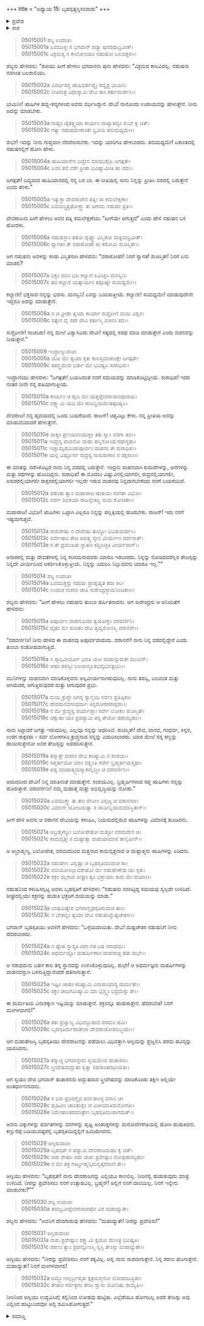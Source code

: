+++
title = "ಅಧ್ಯಾಯ 15: ಬೃಹಸ್ಪತ್ಯಗ್ನಿಸಂವಾದಃ"
+++

<details><summary>ಪ್ರವೇಶ</summary>


।।   ಓಂ ಓಂ ನಮೋ ನಾರಾಯಣಾಯ।।   ಶ್ರೀ ವೇದವ್ಯಾಸಾಯ ನಮಃ ।।

ಶ್ರೀ ಕೃಷ್ಣದ್ವೈಪಾಯನ ವೇದವ್ಯಾಸ ವಿರಚಿತ  

**ಶ್ರೀ ಮಹಾಭಾರತ**

**ಉದ್ಯೋಗ ಪರ್ವ**

**ಉದ್ಯೋಗ ಪರ್ವ**

**ಅಧ್ಯಾಯ 15**

</details>


<details><summary>ಸಾರ</summary>

ವಇಂದ್ರನ ಸೂಚನೆಯಂತೆ ಶಚಿಯು ನಹುಷನಿಗೆ ಋಷಿಯಾನದಲ್ಲಿ ಬಂದು ನನ್ನನ್ನು ಸೇರು ಎಂದು ಕೇಳಿಕೊಳ್ಳುವುದು, ಅದರಂತೆ ನಹುಷನು ಋಷಿಯಾನವನ್ನೇರುವುದು (1-21). ಇಂದ್ರನನ್ನು ಹುಡುಕಲು ಬೃಹಸ್ಪತಿಯು ಅಗ್ನಿಯನ್ನು ನಿಯೋಜಿಸಿದುದು (22-32).


</details>


> 05015001 ಶಲ್ಯ ಉವಾಚ।  
05015001a ಏವಮುಕ್ತಃ ಸ ಭಗವಾನ್ ಶಚ್ಯಾ ಪುನರಥಾಬ್ರವೀತ್।  
05015001c ವಿಕ್ರಮಸ್ಯ ನ ಕಾಲೋಽಯಂ ನಹುಷೋ ಬಲವತ್ತರಃ।।

ಶಲ್ಯನು ಹೇಳಿದನು: “ಶಚಿಯು ಹೀಗೆ ಹೇಳಲು ಭಗವಾನನು ಪುನಃ ಹೇಳಿದನು: “ವಿಕ್ರಮದ ಕಾಲವಿದಲ್ಲ. ನಹುಷನು ನನಗಿಂತ ಬಲಶಾಲಿಯು.

> 05015002a ವಿವರ್ಧಿತಶ್ಚ ಋಷಿಭಿರ್ಹವ್ಯೈಃ ಕವ್ಯೈಶ್ಚ ಭಾಮಿನಿ।  
05015002c ನೀತಿಮತ್ರ ವಿಧಾಸ್ಯಾಮಿ ದೇವಿ ತಾಂ ಕರ್ತುಮರ್ಹಸಿ।।

ಭಾಮಿನೀ! ಋಷಿಗಳ ಹವ್ಯ-ಕವ್ಯಗಳಿಂದ ಅವನು ವರ್ಧಿಸಿದ್ದಾನೆ. ದೇವಿ! ನಾನೊಂದು ಉಪಾಯವನ್ನು ಹೇಳುತ್ತೇನೆ. ನೀನು ಅದನ್ನು ಮಾಡಬೇಕು.

> 05015003a ಗುಹ್ಯಂ ಚೈತತ್ತ್ವಯಾ ಕಾರ್ಯಂ ನಾಖ್ಯಾತವ್ಯಂ ಶುಭೇ ಕ್ವ ಚಿತ್।  
05015003c ಗತ್ವಾ ನಹುಷಮೇಕಾಂತೇ ಬ್ರವೀಹಿ ತನುಮಧ್ಯಮೇ।।

ಶುಭೇ! ಇದನ್ನು ನೀನು ಗುಪ್ತವಾಗಿ ನೆರವೇರಿಸಬೇಕು. ಇದನ್ನು ಯಾರಿಗೂ ಹೇಳಬಾರದು. ತನುಮಧ್ಯಮೇ! ಏಕಾಂತದಲ್ಲಿ ನಹುಷನಲ್ಲಿಗೆ ಹೋಗಿ ಹೇಳು.

> 05015004a ಋಷಿಯಾನೇನ ದಿವ್ಯೇನ ಮಾಮುಪೈಹಿ ಜಗತ್ಪತೇ।  
05015004c ಏವಂ ತವ ವಶೇ ಪ್ರೀತಾ ಭವಿಷ್ಯಾಮೀತಿ ತಂ ವದ।।

ಜಗತ್ಪತೇ! ದಿವ್ಯವಾದ ಋಷಿಯಾನದಲ್ಲಿ ನನ್ನ ಬಳಿ ಬಾ. ಈ ರೀತಿಯಲ್ಲಿ ನಾನು ನಿನ್ನನ್ನು ಪ್ರೀತಿಸಿ ವಶದಲ್ಲಿ ಬರುತ್ತೇನೆ ಎಂದು ಹೇಳು.”

> 05015005a ಇತ್ಯುಕ್ತಾ ದೇವರಾಜೇನ ಪತ್ನೀ ಸಾ ಕಮಲೇಕ್ಷಣಾ।  
05015005c ಏವಮಸ್ತ್ವಿತ್ಯಥೋಕ್ತ್ವಾ ತು ಜಗಾಮ ನಹುಷಂ ಪ್ರತಿ।।

ದೇವರಾಜನು ಹೀಗೆ ಹೇಳಲು ಅವನ ಪತ್ನಿ ಕಮಲೇಕ್ಷಣೆಯು “ಹೀಗೆಯೇ ಆಗುತ್ತದೆ” ಎಂದು ಹೇಳಿ ನಹುಷನ ಬಳಿ ಹೋದಳು.

> 05015006a ನಹುಷಸ್ತಾಂ ತತೋ ದೃಷ್ಟ್ವಾ ವಿಸ್ಮಿತೋ ವಾಕ್ಯಮಬ್ರವೀತ್।   
05015006c ಸ್ವಾಗತಂ ತೇ ವರಾರೋಹೇ ಕಿಂ ಕರೋಮಿ ಶುಚಿಸ್ಮಿತೇ।।

ಆಗ ನಹುಷನು ಅವಳನ್ನು ಕಂಡು ವಿಸ್ಮಿತನಾಗಿ ಹೇಳಿದನು: “ವರಾರೋಹೇ! ನಿನಗೆ ಸ್ವಾಗತ! ಶುಚಿಸ್ಮಿತೇ! ನಿನಗೆ ಏನು ಮಾಡಲಿ?

> 05015007a ಭಕ್ತಂ ಮಾಂ ಭಜ ಕಲ್ಯಾಣಿ ಕಿಮಿಚ್ಚಸಿ ಮನಸ್ವಿನಿ।  
05015007c ತವ ಕಲ್ಯಾಣಿ ಯತ್ಕಾರ್ಯಂ ತತ್ಕರಿಷ್ಯೇ ಸುಮಧ್ಯಮೇ।।

ಕಲ್ಯಾಣೀ! ಭಕ್ತನಾದ ನನ್ನನ್ನು ಭಜಿಸು. ಮನಸ್ವಿನಿ! ಏನನ್ನು ಬಯಸುತ್ತೀಯೆ. ಕಲ್ಯಾಣೀ! ಸುಮಧ್ಯಮೇ! ಮಾಡುವುದೇನೇ ಇದ್ದರೂ ಅದನ್ನು ಮಾಡುತ್ತೇನೆ.

> 05015008a ನ ಚ ವ್ರೀಡಾ ತ್ವಯಾ ಕಾರ್ಯಾ ಸುಶ್ರೋಣಿ ಮಯಿ ವಿಶ್ವಸ।  
05015008c ಸತ್ಯೇನ ವೈ ಶಪೇ ದೇವಿ ಕರ್ತಾಸ್ಮಿ ವಚನಂ ತವ।।

ಸುಶ್ರೋಣೀ! ನಾಚದಿರು! ನನ್ನ ಮೇಲೆ ವಿಶ್ವಾಸವಿಡು ದೇವೀ! ಸತ್ಯದಲ್ಲಿ ಶಪಥ ಮಾಡಿ ಮಾಡುತ್ತೇನೆ ಎಂದು ವಚನವನ್ನು ನೀಡುತ್ತೇನೆ.”

> 05015009 ಇಂದ್ರಾಣ್ಯುವಾಚ।  
05015009a ಯೋ ಮೇ ತ್ವಯಾ ಕೃತಃ ಕಾಲಸ್ತಮಾಕಾಂಕ್ಷೇ ಜಗತ್ಪತೇ।  
05015009c ತತಸ್ತ್ವಮೇವ ಭರ್ತಾ ಮೇ ಭವಿಷ್ಯಸಿ ಸುರಾಧಿಪ।।

ಇಂದ್ರಾಣಿಯು ಹೇಳಿದಳು: “ಜಗತ್ಪತೇ! ಬಯಸಿದಂತೆ ನನಗೆ ಸಮಯವನ್ನು ಮಾಡಿಕೊಟ್ಟಿದ್ದೀಯೆ. ಸುರಾಧಿಪ! ಇದರ ನಂತರ ನೀನೇ ನನ್ನ ಪತಿಯಾಗುತ್ತೀಯೆ.

> 05015010a ಕಾರ್ಯಂ ಚ ಹೃದಿ ಮೇ ಯತ್ತದ್ದೇವರಾಜಾವಧಾರಯ।  
05015010c ವಕ್ಷ್ಯಾಮಿ ಯದಿ ಮೇ ರಾಜನ್ಪ್ರಿಯಮೇತತ್ಕರಿಷ್ಯಸಿ।

ದೇವರಾಜ! ನನ್ನ ಹೃದಯದಲ್ಲಿ ಒಂದು ಬಯಕೆಯಿದೆ. ರಾಜನ್! ಚಿತ್ತವಿಟ್ಟು ಕೇಳು. ನನ್ನ ಪ್ರೀತಿಯ ಅದನ್ನು ಮಾಡುವೆಯಾದರೆ ಹೇಳುತ್ತೇನೆ.

> 05015010e ವಾಕ್ಯಂ ಪ್ರಣಯಸಂಯುಕ್ತಂ ತತಃ ಸ್ಯಾಂ ವಶಗಾ ತವ।।  
05015011a ಇಂದ್ರಸ್ಯ ವಾಜಿನೋ ವಾಹಾ ಹಸ್ತಿನೋಽಥ ರಥಾಸ್ತಥಾ।  
05015011c ಇಚ್ಚಾಮ್ಯಹಮಿಹಾಪೂರ್ವಂ ವಾಹನಂ ತೇ ಸುರಾಧಿಪ।।  
05015011e ಯನ್ನ ವಿಷ್ಣೋರ್ನ ರುದ್ರಸ್ಯ ನಾಸುರಾಣಾಂ ನ ರಕ್ಷಸಾಂ।।

ಈ ಮಾತನ್ನು ನಡೆಸಿಕೊಟ್ಟರೆ ನಾನು ನಿನ್ನ ವಶದಲ್ಲಿ ಬರುತ್ತೇನೆ. ಇಂದ್ರನು ವಾಹನವಾಗಿ ಕುದುರೆಗಳನ್ನು, ಆನೆಗಳನ್ನು ಮತ್ತು ರಥಗಳನ್ನು ಹೊಂದಿದ್ದನು. ಸುರಾಧಿಪ! ಈ ಮೊದಲು ವಿಷ್ಣುವಿನಲ್ಲಿಯಾಗಲೀ, ರುದ್ರನಲ್ಲಿಯಾಗಲೀ, ಅಸುರರಲ್ಲಿಯಾಗಲೀ ರಾಕ್ಷಸರಲ್ಲಿಯಾಗಲೀ ಇಲ್ಲದೇ ಇರುವ ವಾಹನವು ನಿನ್ನದಾಗಬೇಕೆಂದು ನನಗೆ ಬಯಕೆಯಿದೆ.

> 05015012a ವಹಂತು ತ್ವಾಂ ಮಹಾರಾಜ ಋಷಯಃ ಸಂಗತಾ ವಿಭೋ।  
05015012c ಸರ್ವೇ ಶಿಬಿಕಯಾ ರಾಜನ್ನೇತದ್ಧಿ ಮಮ ರೋಚತೇ।।

ಮಹಾರಾಜ! ವಿಭೋ! ಋಷಿಗಳು ಒಟ್ಟಾಗಿ ಎಲ್ಲರೂ ನಿನ್ನನ್ನು ಪಲ್ಲಕ್ಕಿಯಲ್ಲಿ ಹೊರಬೇಕು. ರಾಜನ್! ಇದು ನನಗೆ ಇಷ್ಟವಾಗುತ್ತದೆ.

> 05015013a ನಾಸುರೇಷು ನ ದೇವೇಷು ತುಲ್ಯೋ ಭವಿತುಮರ್ಹಸಿ।   
05015013c ಸರ್ವೇಷಾಂ ತೇಜ ಆದತ್ಸ್ವ ಸ್ವೇನ ವೀರ್ಯೇಣ ದರ್ಶನಾತ್।  
05015013e ನ ತೇ ಪ್ರಮುಖತಃ ಸ್ಥಾತುಂ ಕಶ್ಚಿದಿಚ್ಚತಿ ವೀರ್ಯವಾನ್।।

ಅಸುರರಲ್ಲಿ ಮತ್ತು ದೇವತೆಗಳಲ್ಲಿ ನಿನ್ನ ಸರಿಸಮನಾದವರು ಯಾರೂ ಇರಬಾರದು. ನಿನ್ನನ್ನು ನೋಡಿದವರೆಲ್ಲರ ತೇಜಸ್ಸನ್ನು ನಿನ್ನದೇ ವೀರ್ಯದಿಂದ ಆಕರ್ಶಿಸಿಕೊಳ್ಳುತ್ತೀಯೆ.  ನಿನ್ನನ್ನು ಎದುರಿಸಿ ನಿಲ್ಲುವವನು ಯಾರೂ ಇಲ್ಲ.””

> 05015014 ಶಲ್ಯ ಉವಾಚ।  
05015014a ಏವಮುಕ್ತಸ್ತು ನಹುಷಃ ಪ್ರಾಹೃಷ್ಯತ ತದಾ ಕಿಲ।  
05015014c ಉವಾಚ ವಚನಂ ಚಾಪಿ ಸುರೇಂದ್ರಸ್ತಾಮನಿಂದಿತಾಂ।।

ಶಲ್ಯನು ಹೇಳಿದನು: “ಹೀಗೆ ಹೇಳಲು ನಹುಷನು ತುಂಬಾ ಹರ್ಷಿತನಾದನು. ಆಗ ಸುರೇಂದ್ರನು ಆ ಅನಿಂದಿತೆಗೆ ಹೇಳಿದನು:

> 05015015a ಅಪೂರ್ವಂ ವಾಹನಮಿದಂ ತ್ವಯೋಕ್ತಂ ವರವರ್ಣಿನಿ।  
05015015c ದೃಢಂ ಮೇ ರುಚಿತಂ ದೇವಿ ತ್ವದ್ವಶೋಽಸ್ಮಿ ವರಾನನೇ।।

“ವರವರ್ಣಿನೀ! ನೀನು ಹೇಳಿದ ಈ ವಾಹನವು ಅಪೂರ್ವವಾದುದು. ವರಾನನೇ! ನಾನು ನಿನ್ನ ವಶದಲ್ಲಿದ್ದೇನೆ ಎಂದು ತುಂಬಾ ಸಂತೋಷವಾಗುತ್ತಿದೆ.

> 05015016a ನ ಹ್ಯಲ್ಪವೀರ್ಯೋ ಭವತಿ ಯೋ ವಾಹಾನ್ಕುರುತೇ ಮುನೀನ್।  
05015016c ಅಹಂ ತಪಸ್ವೀ ಬಲವಾನ್ಭೂತಭವ್ಯಭವತ್ಪ್ರಭುಃ।।

ಮುನಿಗಳನ್ನು ವಾಹನವಾಗಿ ಮಾಡಿಕೊಳ್ಳವನು ಅಲ್ಪವೀರ್ಯನಾಗಿರುವುದಿಲ್ಲ. ನಾನು ತಪಸ್ವಿ, ಬಲವಂತ ಮತ್ತು ಆಗಿದುದರ, ಆಗುತ್ತಿರುವುದರ ಮತ್ತು ಆಗುವುದರ ಪ್ರಭು.

> 05015017a ಮಯಿ ಕ್ರುದ್ಧೇ ಜಗನ್ನ ಸ್ಯಾನ್ಮಯಿ ಸರ್ವಂ ಪ್ರತಿಷ್ಠಿತಂ।  
05015017c ದೇವದಾನವಗಂಧರ್ವಾಃ ಕಿನ್ನರೋರಗರಾಕ್ಷಸಾಃ।।  
05015018a ನ ಮೇ ಕ್ರುದ್ಧಸ್ಯ ಪರ್ಯಾಪ್ತಾಃ ಸರ್ವೇ ಲೋಕಾಃ ಶುಚಿಸ್ಮಿತೇ।  
05015018c ಚಕ್ಷುಷಾ ಯಂ ಪ್ರಪಶ್ಯಾಮಿ ತಸ್ಯ ತೇಜೋ ಹರಾಮ್ಯಹಂ।।

ನಾನು ಸಿಟ್ಟಾದರೆ ಜಗತ್ತು ಇರುವುದಿಲ್ಲ. ಎಲ್ಲವೂ ನನ್ನನ್ನು ಆಧರಿಸಿವೆ. ಶುಚಿಸ್ಮಿತೇ!  ದೇವ, ದಾನವ, ಗಂಧರ್ವ, ಕಿನ್ನರ, ಉರಗ ರಾಕ್ಷಸರು - ಸರ್ವ ಲೋಕಗಳೂ ಕ್ರುದ್ಧನಾದ ನನ್ನನ್ನು ಎದುರಿಸಲಾರರು. ಯಾರ ಮೇಲೆ ನನ್ನ ಕಣ್ಣನ್ನು ಹಾಯಿಸುತ್ತೇನೋ ಅವರ ತೇಜಸ್ಸನ್ನು ಅಪಹರಿಸುತ್ತೇನೆ.

> 05015019a ತಸ್ಮಾತ್ತೇ ವಚನಂ ದೇವಿ ಕರಿಷ್ಯಾಮಿ ನ ಸಂಶಯಃ।   
05015019c ಸಪ್ತರ್ಷಯೋ ಮಾಂ ವಕ್ಷ್ಯಂತಿ ಸರ್ವೇ ಬ್ರಹ್ಮರ್ಷಯಸ್ತಥಾ।  
05015019e ಪಶ್ಯ ಮಾಹಾತ್ಮ್ಯಮಸ್ಮಾಕಮೃದ್ಧಿಂ ಚ ವರವರ್ಣಿನಿ।।

ಆದುದರಿಂದ ದೇವೀ! ನಿನ್ನ ಮಾತಿನಂತೆ ಮಾಡುತ್ತೇನೆ. ಸಂಶಯವಿಲ್ಲ. ಬ್ರಹ್ಮರ್ಷಿಗಳಾದ ಸಪ್ತ ಋಷಿಗಳು ನನ್ನನ್ನು ಹೊರುತ್ತಾರೆ. ವರವರ್ಣಿನೀ! ನಮ್ಮ ಮಹಾತ್ಮೆ ಮತ್ತು ಅಭಿವೃದ್ಧಿಯನ್ನು ನೋಡು.”

> 05015020a ಏವಮುಕ್ತ್ವಾ ತು ತಾಂ ದೇವೀಂ ವಿಸೃಜ್ಯ ಚ ವರಾನನಾಂ।  
05015020c ವಿಮಾನೇ ಯೋಜಯಿತ್ವಾ ಸ ಋಷೀನ್ನಿಯಮಮಾಸ್ಥಿತಾನ್।।

ಹೀಗೆ ಹೇಳಿ ಅವನು ಆ ವರಾನನೆ ದೇವಿಯನ್ನು ಕಳುಹಿಸಿ, ನಿಯಮದಲ್ಲಿರುವ ಋಷಿಗಳನ್ನು ವಿಮಾನಕ್ಕೆ ಹೂಡಿದನು.

> 05015021a ಅಬ್ರಹ್ಮಣ್ಯೋ ಬಲೋಪೇತೋ ಮತ್ತೋ ವರಮದೇನ ಚ।  
05015021c ಕಾಮವೃತ್ತಃ ಸ ದುಷ್ಟಾತ್ಮಾ ವಾಹಯಾಮಾಸ ತಾನೃಷೀನ್।।

ಆ ಅಬ್ರಾಹ್ಮಣ್ಯ, ಬಲೋಪೇತ, ವರಮದದಿಂದ ಮತ್ತನಾದ ಕಾಮವೃತ್ತನಾದ ಆ ದುಷ್ಟಾತ್ಮನು ಋಷಿಗಳನ್ನು ಏರಿದನು.

> 05015022a ನಹುಷೇಣ ವಿಸೃಷ್ಟಾ ಚ ಬೃಹಸ್ಪತಿಮುವಾಚ ಸಾ।  
05015022c ಸಮಯೋಽಲ್ಪಾವಶೇಷೋ ಮೇ ನಹುಷೇಣೇಹ ಯಃ ಕೃತಃ।  
05015022e ಶಕ್ರಂ ಮೃಗಯ ಶೀಘ್ರಂ ತ್ವಂ ಭಕ್ತಾಯಾಃ ಕುರು ಮೇ ದಯಾಂ।।

ನಹುಷನಿಂದ ಕಳುಹಿಸಲ್ಪಟ್ಟ ಅವಳು ಬೃಹಸ್ಪತಿಗೆ ಹೇಳಿದಳು: “ನಹುಷನು ನನಗಿಟ್ಟಿದ್ದ ಸಮಯವು ಸ್ವಲ್ಪವೇ ಉಳಿದಿದೆ. ಶೀಘ್ರದಲ್ಲಿಯೇ ಶಕ್ರನನ್ನು ಹುಡುಕಿ ಭಕ್ತರಿಗೆ ದಯೆಯನ್ನು ಮಾಡು.”

> 05015023a ಬಾಢಮಿತ್ಯೇವ ಭಗವಾನ್ಬೃಹಸ್ಪತಿರುವಾಚ ತಾಂ।  
05015023c ನ ಭೇತವ್ಯಂ ತ್ವಯಾ ದೇವಿ ನಹುಷಾದ್ದುಷ್ಟಚೇತಸಃ।।

ಭಗವಾನ್ ಬೃಹಸ್ಪತಿಯು ಅವಳಿಗೆ ಹೇಳಿದನು: “ಒಳ್ಳೆಯದಾಯಿತು. ದೇವಿ! ದುಷ್ಟಚೇತಸ ನಹುಷನಿಗೆ ನೀನು ಹೆದರಬಾರದು.

> 05015024a ನ ಹ್ಯೇಷ ಸ್ಥಾಸ್ಯತಿ ಚಿರಂ ಗತ ಏಷ ನರಾಧಮಃ।   
05015024c ಅಧರ್ಮಜ್ಞೋ ಮಹರ್ಷೀಣಾಂ ವಾಹನಾಚ್ಚ ಹತಃ ಶುಭೇ।।

ಆ ನರಾಧಮನು ಬಹಳ ಕಾಲ ತನ್ನ ಸ್ಥಾನವನ್ನು ಉಳಿಸಿಕೊಳ್ಳುವುದಿಲ್ಲ. ಶುಭೇ! ಆ ಅಧರ್ಮಜ್ಞನು ಮಹರ್ಷಿಗಳನ್ನು ವಾಹನವನ್ನಾಗಿ ಬಳಸುತ್ತಿದ್ದಾನೆಂದರೆ ಹತನಾಗುತ್ತಾನೆ.

> 05015025a ಇಷ್ಟಿಂ ಚಾಹಂ ಕರಿಷ್ಯಾಮಿ ವಿನಾಶಾಯಾಸ್ಯ ದುರ್ಮತೇಃ।  
05015025c ಶಕ್ರಂ ಚಾಧಿಗಮಿಷ್ಯಾಮಿ ಮಾ ಭೈಸ್ತ್ವಂ ಭದ್ರಮಸ್ತು ತೇ।।

ಈ ದುರ್ಮತಿಯ ವಿನಾಶಕ್ಕಾಗಿ ಇಷ್ಟಿಯನ್ನು ಮಾಡುತ್ತೇನೆ. ಶಕ್ರನನ್ನೂ ಹುಡುಕುತ್ತೇನೆ. ಹೆದರಬೇಡ! ನಿನಗೆ ಮಂಗಳವಾಗಲಿ!”

> 05015026a ತತಃ ಪ್ರಜ್ವಾಲ್ಯ ವಿಧಿವಜ್ಜುಹಾವ ಪರಮಂ ಹವಿಃ।  
05015026c ಬೃಹಸ್ಪತಿರ್ಮಹಾತೇಜಾ ದೇವರಾಜೋಪಲಬ್ಧಯೇ।।

ಆಗ ಮಹಾತೇಜಸ್ವಿ ಬೃಹಸ್ಪತಿಯು ದೇವರಾಜನನ್ನು ಪಡೆಯಲು ವಿಧಿವತ್ತಾಗಿ ಅಗ್ನಿಯನ್ನು ಪ್ರಜ್ವಲಿಸಿ ಪರಮ ಹವಿಸ್ಸನ್ನು ಯಜಿಸಿದನು.

> 05015027a ತಸ್ಮಾಚ್ಚ ಭಗವಾನ್ದೇವಃ ಸ್ವಯಮೇವ ಹುತಾಶನಃ।   
05015027c ಸ್ತ್ರೀವೇಷಮದ್ಭುತಂ ಕೃತ್ವಾ ಸಹಸಾಂತರಧೀಯತ।।

ಆಗ ಸ್ವಯಂ ದೇವ ಭಗವಾನ್ ಹುತಾಶನನು ಅದ್ಭುತವಾದ ಸ್ತ್ರೀವೇಷವನ್ನು ಮಾಡಿಕೊಂಡು ತಕ್ಷಣ ಅಲ್ಲಿಯೇ ಅಂತರ್ಧಾನನಾದನು.

> 05015028a ಸ ದಿಶಃ ಪ್ರದಿಶಶ್ಚೈವ ಪರ್ವತಾಂಶ್ಚ ವನಾನಿ ಚ।  
05015028c ಪೃಥಿವೀಂ ಚಾಂತರಿಕ್ಷಂ ಚ ವಿಚೀಯಾತಿಮನೋಗತಿಃ।  
05015028e ನಿಮೇಷಾಂತರಮಾತ್ರೇಣ ಬೃಹಸ್ಪತಿಮುಪಾಗಮತ್।।

ಅವನು ದಿಕ್ಕುಗಳನ್ನು ಪರ್ವತಗಳನ್ನು ವನಗಳನ್ನು ಪೃಥ್ವಿ ಅಂತರಿಕ್ಷಗಳನ್ನು ಮನೋವೇಗಗತಿಯಲ್ಲಿ ಹೋಗಿ ಹುಡುಕಿದನು. ಕಣ್ಣುರೆಪ್ಪೆ ಬಡಿಯುವಷ್ಟರಲ್ಲಿ ಬೃಹಸ್ಪತಿಯಿದ್ದಲ್ಲಿಗೆ ಹಿಂದಿರುಗಿದನು.

> 05015029 ಅಗ್ನಿರುವಾಚ।  
05015029a ಬೃಹಸ್ಪತೇ ನ ಪಶ್ಯಾಮಿ ದೇವರಾಜಮಹಂ ಕ್ವ ಚಿತ್।  
05015029c ಆಪಃ ಶೇಷಾಃ ಸದಾ ಚಾಪಃ ಪ್ರವೇಷ್ಟುಂ ನೋತ್ಸಹಾಮ್ಯಹಂ।   
05015029e ನ ಮೇ ತತ್ರ ಗತಿರ್ಬ್ರಹ್ಮನ್ಕಿಮನ್ಯತ್ಕರವಾಣಿ ತೇ।।

ಅಗ್ನಿಯು ಹೇಳಿದನು: “ಬೃಹಸ್ಪತೇ! ನಾನು ದೇವರಾಜನನ್ನು ಎಲ್ಲಿಯೂ ಕಾಣಲಿಲ್ಲ. ನೀರಿನಲ್ಲಿ ಹುಡುಕುವುದು ಮಾತ್ರ ಉಳಿದಿದೆ. ನೀರನ್ನು ಪ್ರವೇಶಿಸಲು ನನಗೆ ಉತ್ಸಾಹವಿಲ್ಲ. ಬ್ರಹ್ಮನ್! ಅಲ್ಲಿಗೆ ನನಗೆ ದಾರಿಯಿಲ್ಲ. ನಿನಗೆ ಇನ್ನೇನು ಮಾಡಬೇಕು?””

> 05015030 ಶಲ್ಯ ಉವಾಚ।  
05015030a ತಮಬ್ರವೀದ್ದೇವಗುರುರಪೋ ವಿಶ ಮಹಾದ್ಯುತೇ।

ಶಲ್ಯನು ಹೇಳಿದನು: “ಅವನಿಗೆ ದೇವಗುರುವು ಹೇಳಿದನು: “ಮಹಾದ್ಯುತೇ! ನೀರನ್ನು ಪ್ರವೇಶಿಸು!”

> 05015031 ಅಗ್ನಿರುವಾಚ।  
05015031a ನಾಪಃ ಪ್ರವೇಷ್ಟುಂ ಶಕ್ಷ್ಯಾಮಿ ಕ್ಷಯೋ ಮೇಽತ್ರ ಭವಿಷ್ಯತಿ।  
05015031c ಶರಣಂ ತ್ವಾಂ ಪ್ರಪನ್ನೋಽಸ್ಮಿ ಸ್ವಸ್ತಿ ತೇಽಸ್ತು ಮಹಾದ್ಯುತೇ।।

ಅಗ್ನಿಯು ಹೇಳಿದನು: “ನೀರನ್ನು ಪ್ರವೇಶಿಸಲು ನನಗೆ ಶಕ್ಯವಿಲ್ಲ. ಅಲ್ಲಿ ನಾನು ನಾಶವಾಗುತ್ತೇನೆ. ನಿನ್ನ ಶರಣು ಹೊಗುತ್ತೇನೆ. ಮಹಾದ್ಯುತೇ! ನಿನಗೆ ಮಂಗಳವಾಗಲಿ!

> 05015032a ಅದ್ಭ್ಯೋಽಗ್ನಿರ್ಬ್ರಹ್ಮತಃ ಕ್ಷತ್ರಮಶ್ಮನೋ ಲೋಹಮುತ್ಥಿತಂ।   
05015032c ತೇಷಾಂ ಸರ್ವತ್ರಗಂ ತೇಜಃ ಸ್ವಾಸು ಯೋನಿಷು ಶಾಮ್ಯತಿ।।

ನೀರಿನಿಂದ ಅಗ್ನಿಯು ಉದ್ಭವಿಸಿದೆ; ಕಲ್ಲಿನಿಂದ ಲೋಹವು ಹುಟ್ಟಿತು. ಎಲ್ಲೆಡೆಯೂ ಹೋಗಬಲ್ಲ ಅವರ ತೇಜಸ್ಸು ಅವು ಎಲ್ಲಿಂದ ಹುಟ್ಟಿಬಂದವೋ ಅಲ್ಲಿ ಶಮಿಸಿಹೋಗುತ್ತದೆ.”


<details><summary>ಸಮಾಪ್ತಿ</summary>


ಇತಿ ಶ್ರೀ ಮಹಾಭಾರತೇ ಉದ್ಯೋಗ ಪರ್ವಣಿ ಉದ್ಯೋಗ ಪರ್ವಣಿ ಬೃಹಸ್ಪತ್ಯಗ್ನಿಸಂವಾದೇ ಪಂಚದಶೋಽಧ್ಯಾಯಃ।  
ಇದು ಶ್ರೀ ಮಹಾಭಾರತದಲ್ಲಿ ಉದ್ಯೋಗ ಪರ್ವದಲ್ಲಿ ಉದ್ಯೋಗ ಪರ್ವದಲ್ಲಿ ಬೃಹಸ್ಪತ್ಯಗ್ನಿಸಂವಾದದಲ್ಲಿ ಹದಿನೈದನೆಯ ಅಧ್ಯಾಯವು।


</details>
